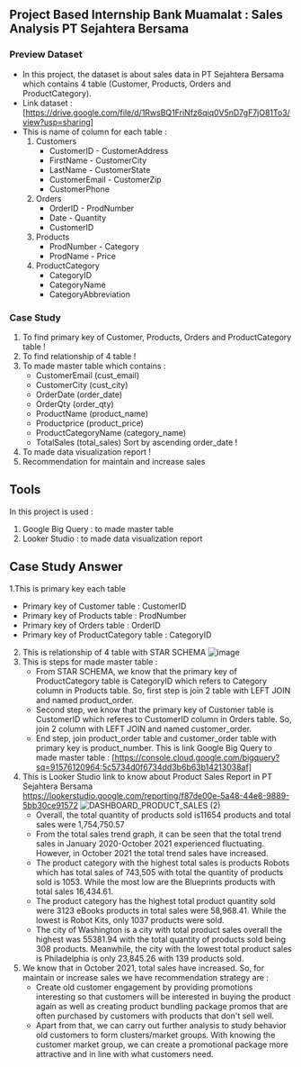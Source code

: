 ## Project Based Internship Bank Muamalat : Sales Analysis PT Sejahtera Bersama

### Preview Dataset 
- In this project, the dataset is about sales data in PT Sejahtera Bersama which contains 4 table
  (Customer, Products, Orders and ProductCategory).
- Link dataset : [https://drive.google.com/file/d/1RwsBQ1FriNfz6qiq0V5nD7gF7jO81To3/view?usp=sharing]
- This is name of column for each table :
    1. Customers
        - CustomerID      - CustomerAddress
        - FirstName       - CustomerCity
        - LastName        - CustomerState
        - CustomerEmail   - CustomerZip
        - CustomerPhone
    2. Orders
        - OrderID         - ProdNumber
        - Date            - Quantity
        - CustomerID
    3. Products
        - ProdNumber      - Category
        - ProdName        - Price
    4. ProductCategory
       - CategoryID
       - CategoryName
       - CategoryAbbreviation

### Case Study
1. To find primary key of Customer, Products, Orders and ProductCategory table !
2. To find relationship of 4 table !
3. To made master table which contains :
    - CustomerEmail (cust_email)
    - CustomerCity (cust_city)
    - OrderDate (order_date)
    - OrderQty (order_qty)
    - ProductName (product_name)
    - Productprice (product_price)
    - ProductCategoryName (category_name)
    - TotalSales (total_sales)
  Sort by ascending order_date !
4. To made data visualization report !
5. Recommendation for maintain and increase sales 

## Tools
In this project is used :
1. Google Big Query : to made master table
2. Looker Studio : to made data visualization report

## Case Study Answer
1.This is primary key each table 
   - Primary key of Customer table : CustomerID
   - Primary key of Products table : ProdNumber
   - Primary key of Orders table : OrderID
   - Primary key of ProductCategory table : CategoryID
2. This is relationship of 4 table with STAR SCHEMA
![image](https://github.com/gadingkusumaanggraeni/portfoliogadingkusumaanggraeni/assets/150303416/8d9ac623-7f13-486d-9906-56a63459d63e)
3. This is steps for made master table :
    - From STAR SCHEMA, we know that the primary key of ProductCategory table is CategoryID which refers to Category column in Products table. So, first step is           join 2 table with LEFT JOIN and named product_order.
    - Second step, we know that the primary key of Customer table is CustomerID which referes to CustomerID column in Orders table. So, join 2 column with LEFT            JOIN and named customer_order.
    - End step, join product_order table and customer_order table with primary key is product_number. 
    This is link Google Big Query to made master table : [https://console.cloud.google.com/bigquery?sq=91576120964:5c5734d0f6734dd3b6b63b14213038af]
4. This is Looker Studio link to know about Product Sales Report in PT Sejahtera Bersama
    https://lookerstudio.google.com/reporting/f87de00e-5a48-44e8-9889-5bb30ce91572
    ![DASHBOARD_PRODUCT_SALES (2)](https://github.com/gadingkusumaanggraeni/portfoliogadingkusumaanggraeni/assets/150303416/45c22984-1cd8-4aa8-9bb4-30d53d6da618)
    - Overall, the total quantity of products sold is11654 products and total sales were 1,754,750.57
    - From the total sales trend graph, it can be seen that the total trend sales in January 2020-October 2021 experienced fluctuating. However, in October 2021 the       total trend sales have increased.
    - The product category with the highest total sales is products Robots which has total sales of 743,505 with total the quantity of products sold is 1053. While        the most low are the Blueprints products with total sales 16,434.61.
    - The product category has the highest total product quantity sold were 3123 eBooks products in total sales were 58,968.41. While the lowest is Robot Kits, only       1037 products were sold.
    - The city of Washington is a city with total product sales overall the highest was 55381.94 with the total quantity of products sold being 308 products.              Meanwhile, the city with the lowest total product sales is Philadelphia is only 23,845.26 with 139 products sold.
5. We know that in October 2021, total sales have increased. So, for maintain or increase sales we have recommendation strategy are :
    - Create old customer engagement by providing promotions interesting so that customers will be interested in buying the product again as well as creating              product bundling package promos that are often purchased by customers with products that don't sell well.
     - Apart from that, we can carry out further analysis to study behavior old customers to form clusters/market groups. With knowing the customer market group, we        can create a promotional package more attractive and in line with what customers need.
